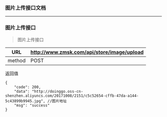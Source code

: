 ### 图片上传接口文档 ###
---

### 图片上传接口

> 图片上传接口

|URL|http://www.zmsk.com/api/store/image/upload|
|---|---|
|method|POST|

返回值

```
{
    "code": 200, 
    "data": "http://doinggo.oss-cn-shenzhen.aliyuncs.com/20171008/2151/c5c52654-cffb-47da-a144-5c43899b9945.jpg", //图片地址
    "msg": "success"
}
```
